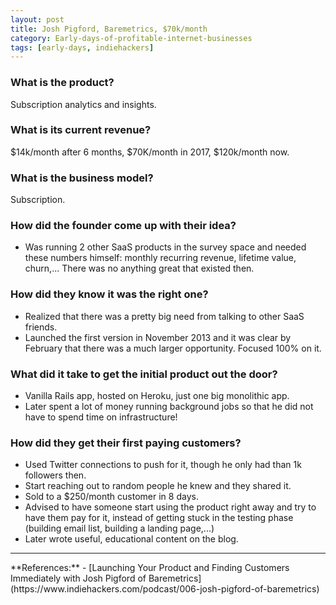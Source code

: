 ```yaml
---
layout: post
title: Josh Pigford, Baremetrics, $70k/month
category: Early-days-of-profitable-internet-businesses
tags: [early-days, indiehackers]
---
```


### What is the product?

Subscription analytics and insights.

### What is its current revenue?

$14k/month after 6 months, $70K/month in 2017, $120k/month now.

### What is the business model?

Subscription.

### How did the founder come up with their idea?

- Was running 2 other SaaS products in the survey space and needed these
  numbers himself: monthly recurring revenue, lifetime value, churn,... There
  was no anything great that existed then.

### How did they know it was the right one?

- Realized that there was a pretty big need from talking to other SaaS friends.
- Launched the first version in November 2013 and it was clear by February that
  there was a much larger opportunity. Focused 100% on it.

### What did it take to get the initial product out the door?

- Vanilla Rails app, hosted on Heroku, just one big monolithic app.
- Later spent a lot of money running background jobs so that he did not have to
  spend time on infrastructure!

### How did they get their first paying customers?

- Used Twitter connections to push for it, though he only had than 1k followers
  then.
- Start reaching out to random people he knew and they shared it.
- Sold to a $250/month customer in 8 days.
- Advised to have someone start using the product right away and try to have them
  pay for it, instead of getting stuck in the testing phase (building email list,
  building a landing page,...)
- Later wrote useful, educational content on the blog.

<hr>
**References:**
- [Launching Your Product and Finding Customers Immediately with Josh Pigford of Baremetrics](https://www.indiehackers.com/podcast/006-josh-pigford-of-baremetrics)
